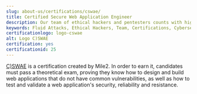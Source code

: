 ```yaml
---
slug: about-us/certifications/cswae/
title: Certified Secure Web Application Engineer
description: Our team of ethical hackers and pentesters counts with high certifications related to cybersecurity information.
keywords: Fluid Attacks, Ethical Hackers, Team, Certifications, Cybersecurity, Pentesters, Whitehat Hackers
certificationlogo: logo-cswae
alt: Logo C)SWAE
certification: yes
certificationid: 25
---
```


[C)SWAE](https://www.mile2.com/cswae_outline/)
is a certification created by Mile2.
In order to earn it,
candidates must pass a theoretical exam,
proving they know how to design and build web applications
that do not have common vulnerabilities,
as well as how to test and validate a web application's security,
reliability
and resistance.
